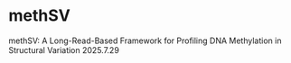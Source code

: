 # methSV
methSV: A Long-Read-Based Framework for Profiling DNA Methylation in Structural Variation
2025.7.29
